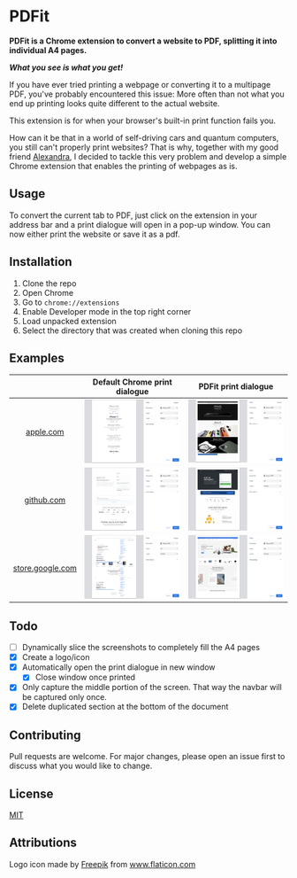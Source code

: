 # PDFit

**PDFit is a Chrome extension to convert a website to PDF, splitting it into individual A4 pages.**

**_What you see is what you get!_**

If you have ever tried printing a webpage or converting it to a multipage PDF, you've probably encountered this issue: More often than not what you end up printing looks quite different to the actual website.

This extension is for when your browser's built-in print function fails you.

How can it be that in a world of self-driving cars and quantum computers, you still can't properly print websites? That is why, together with my good friend [Alexandra](https://github.com/alexandrapurcarea), I decided to tackle this very problem and develop a simple Chrome extension that enables the printing of webpages as is.

## Usage

To convert the current tab to PDF, just click on the extension in your address bar and a print dialogue will open in a pop-up window. You can now either print the website or save it as a pdf.

## Installation

1. Clone the repo
2. Open Chrome
3. Go to `chrome://extensions`
4. Enable Developer mode in the top right corner
5. Load unpacked extension
6. Select the directory that was created when cloning this repo

## Examples

|                                                  |       Default Chrome print dialogue        |           PDFit print dialogue           |
| :----------------------------------------------: | :----------------------------------------: | :--------------------------------------: |
|        [apple.com](https://www.apple.com)        |    ![](examples/apple.com_default.png)     |    ![](examples/apple.com_pdfit.png)     |
|       [github.com](https://www.github.com)       |    ![](examples/github.com_default.png)    |    ![](examples/github.com_pdfit.png)    |
| [store.google.com](https://www.store.google.com) | ![](examples/store.google.com_default.png) | ![](examples/store.google.com_pdfit.png) |

## Todo

- [ ] Dynamically slice the screenshots to completely fill the A4 pages
- [x] Create a logo/icon
- [x] Automatically open the print dialogue in new window
  - [x] Close window once printed
- [x] Only capture the middle portion of the screen. That way the navbar will be captured only once.
- [x] Delete duplicated section at the bottom of the document

## Contributing

Pull requests are welcome. For major changes, please open an issue first to discuss what you would like to change.

## License

[MIT](https://choosealicense.com/licenses/mit/)

## Attributions

Logo icon made by <a href="https://www.flaticon.com/authors/freepik" title="Freepik">Freepik</a> from <a href="https://www.flaticon.com/" title="Flaticon">www.flaticon.com</a>
